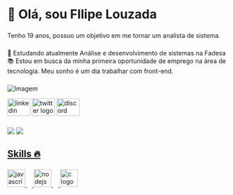 <h1 align="left">👋 Olá, sou FIlipe Louzada</h1>

###

<p align="left">Tenho 19 anos, possuo um objetivo em me tornar um analista de sistema.</p>

###

<p align="left">🌱 Estudando atualmente Análise e desenvolvimento de sistemas na Fadesa<br>📚 Estou em busca da minha primeira oportunidade de emprego na área de tecnologia. Meu sonho é um dia trabalhar com front-end.</p>

###

<p align="left">
  <img align="center" src="https://github.com/VariableBee/VariableBee/assets/77739311/4e9f41af-6b57-49a7-b15a-74322e96b4d7" alt="Imagem">
</p>

<div align="left">
  <img src="https://raw.githubusercontent.com/maurodesouza/profile-readme-generator/master/src/assets/icons/social/linkedin/default.svg" width="52" height="40" alt="linkedin logo"  />
  <img src="https://raw.githubusercontent.com/maurodesouza/profile-readme-generator/master/src/assets/icons/social/twitter/default.svg" width="52" height="40" alt="twitter logo"  />
  <img src="https://raw.githubusercontent.com/maurodesouza/profile-readme-generator/master/src/assets/icons/social/discord/default.svg" width="52" height="40" alt="discord logo"  />
</div>

###

<div align="left">
   <a href="https://instagram.com/Lipilouzada_/" target="_blank"><img src="https://img.shields.io/badge/-Instagram-%23E4405F?style=for-the-badge&logo=instagram&logoColor=white" target="_blank"></a>
   <a href="https://www.linkedin.com/in/filipe-louzada-06a161248/" target="_blank"><img src="https://img.shields.io/badge/-LinkedIn-%230077B5?style=for-the-badge&logo=linkedin&logoColor=white"
  </div>

  ###

                                                                                       
<h2 align="left">Skills 🔥</h2>

###

<div align="left">
  <img src="https://cdn.jsdelivr.net/gh/devicons/devicon/icons/javascript/javascript-original.svg" height="40" alt="javascript logo"  />
  <img width="12" />
  <img src="https://cdn.jsdelivr.net/gh/devicons/devicon/icons/nodejs/nodejs-original.svg" height="40" alt="nodejs logo"  />
  <img width="12" />
  <img src="https://cdn.jsdelivr.net/gh/devicons/devicon/icons/c/c-original.svg" height="40" alt="c logo"  />
</div>

###
